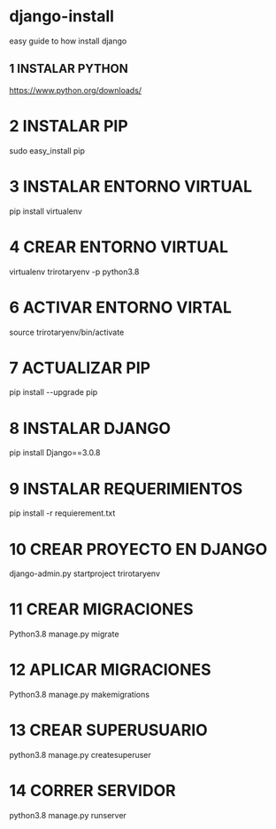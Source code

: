 # django-install
easy guide to how install django

## 1 INSTALAR PYTHON<br>
https://www.python.org/downloads/

# 2 INSTALAR PIP<br>
sudo easy_install pip

# 3 INSTALAR ENTORNO VIRTUAL<br>
pip install virtualenv


# 4 CREAR ENTORNO VIRTUAL<br>
virtualenv trirotaryenv -p python3.8


# 6 ACTIVAR ENTORNO VIRTAL
source trirotaryenv/bin/activate


# 7 ACTUALIZAR PIP<br>
pip install --upgrade pip


# 8 INSTALAR DJANGO<br>
pip install Django==3.0.8


# 9 INSTALAR REQUERIMIENTOS
pip install -r requierement.txt


# 10 CREAR PROYECTO EN DJANGO
django-admin.py startproject trirotaryenv


# 11 CREAR MIGRACIONES
Python3.8 manage.py migrate  


# 12 APLICAR MIGRACIONES
Python3.8 manage.py makemigrations  


# 13 CREAR SUPERUSUARIO
python3.8 manage.py createsuperuser


# 14 CORRER SERVIDOR
python3.8 manage.py runserver
